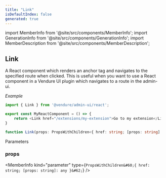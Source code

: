 ```yaml
---
title: "Link"
isDefaultIndex: false
generated: true
---
```

<!-- This file was generated from the Vendure source. Do not modify. Instead, re-run the "docs:build" script -->
import MemberInfo from '@site/src/components/MemberInfo';
import GenerationInfo from '@site/src/components/GenerationInfo';
import MemberDescription from '@site/src/components/MemberDescription';


## Link

<GenerationInfo sourceFile="packages/admin-ui/src/lib/react/src/react-components/Link.tsx" sourceLine="22" packageName="@vendure/admin-ui" />

A React component which renders an anchor tag and navigates to the specified route when clicked.
This is useful when you want to use a React component in a Vendure UI plugin which navigates to
a route in the admin-ui.

*Example*

```ts
import { Link } from '@vendure/admin-ui/react';

export const MyReactComponent = () => {
    return <Link href="/extensions/my-extension">Go to my extension</Link>;
}
```

```ts title="Signature"
function Link(props: PropsWithChildren<{ href: string; [props: string]: any }>): void
```
Parameters

### props

<MemberInfo kind="parameter" type={`PropsWithChildren&#60;{ href: string; [props: string]: any }&#62;`} />

